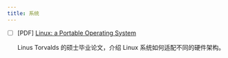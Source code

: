 ```yaml
---
title: 系统
---
```


- [ ] [PDF] [Linux: a Portable Operating System](https://www.cs.helsinki.fi/u/kutvonen/index_files/linus.pdf)

  Linus Torvalds 的硕士毕业论文，介绍 Linux 系统如何适配不同的硬件架构。

